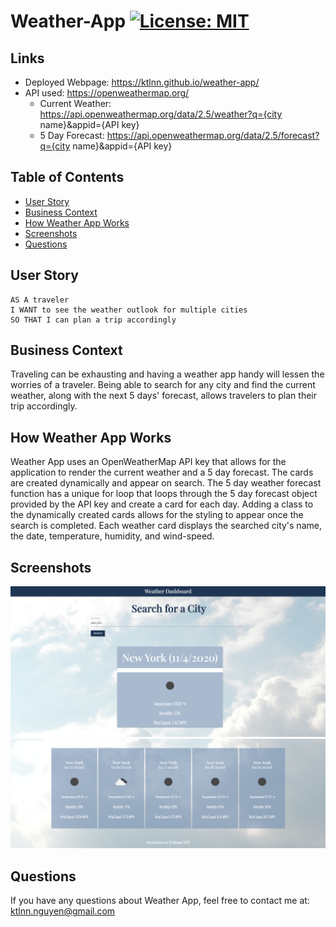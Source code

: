 # Weather-App [![License: MIT](https://img.shields.io/badge/License-MIT-yellow.svg)](https://opensource.org/licenses/MIT)

## Links
- Deployed Webpage: https://ktlnn.github.io/weather-app/
- API used: https://openweathermap.org/
    - Current Weather: https://api.openweathermap.org/data/2.5/weather?q={city name}&appid={API key}
    - 5 Day Forecast: https://api.openweathermap.org/data/2.5/forecast?q={city name}&appid={API key}
    
## Table of Contents
- [User Story](#userstory)
- [Business Context](#businesscontext)
- [How Weather App Works](#howweatherappworks)
- [Screenshots](#screenshots)
- [Questions](#questions)

## User Story
``` 
AS A traveler
I WANT to see the weather outlook for multiple cities
SO THAT I can plan a trip accordingly
```

## Business Context
Traveling can be exhausting and having a weather app handy will lessen the worries of a traveler. Being able to search for any city and find the current weather, along with the next 5 days' forecast, allows travelers to plan their trip accordingly.

## How Weather App Works
Weather App uses an OpenWeatherMap API key that allows for the application to render the current weather and a 5 day forecast. The cards are created dynamically and appear on search. The 5 day weather forecast function has a unique for loop that loops through the 5 day forecast object provided by the API key and create a card for each day. Adding a class to the dynamically created cards allows for the styling to appear once the search is completed. Each weather card displays the searched city's name, the date, temperature, humidity, and wind-speed.

## Screenshots
![current-day-weather](/assets/images/current-weather.png)
![five-day-forecast-screenshot](/assets/images/forecast.png)

## Questions
If you have any questions about Weather App, feel free to contact me at: ktlnn.nguyen@gmail.com

